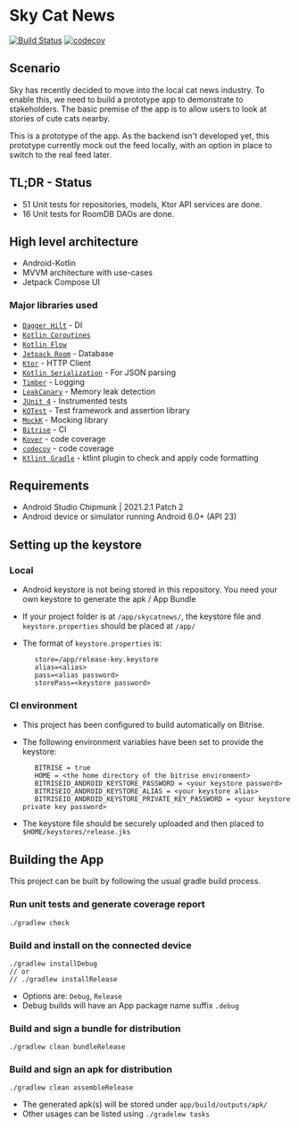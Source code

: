 # Sky Cat News

[![Build Status](https://app.bitrise.io/app/a0e8541b47b30002/status.svg?token=Q40Sl8puw7pk7BT7AbF_8w&branch=master)](https://app.bitrise.io/app/a0e8541b47b30002) [![codecov](https://codecov.io/gh/ryanwong-uk/sky-cat-news/branch/main/graph/badge.svg?token=UG926FRXVG)](https://codecov.io/gh/ryanwong-uk/sky-cat-news)

## Scenario
Sky has recently decided to move into the local cat news industry. To enable this, we need to build a prototype app to demonstrate to stakeholders. The basic premise of the app is to allow users to look at stories of cute cats nearby. 

This is a prototype of the app. As the backend isn't developed yet, this prototype currently mock out the feed locally, with an option in place to switch to the real feed later.


## TL;DR - Status 

* 51 Unit tests for repositories, models, Ktor API services are done.
* 16 Unit tests for RoomDB DAOs are done.


## High level architecture

* Android-Kotlin
* MVVM architecture with use-cases
* Jetpack Compose UI

### Major libraries used

* [`Dagger Hilt`](https://dagger.dev/hilt/) - DI
* [`Kotlin Coroutines`](https://github.com/Kotlin/kotlinx.coroutines)
* [`Kotlin Flow`](https://kotlinlang.org/docs/flow.html)
* [`Jetpack Room`](https://developer.android.com/jetpack/androidx/releases/room) - Database
* [`Ktor`](https://ktor.io/) - HTTP Client
* [`Kotlin Serialization`](https://kotlinlang.org/docs/serialization.html) - For JSON parsing
* [`Timber`](https://github.com/JakeWharton/timber) - Logging
* [`LeakCanary`](https://github.com/square/leakcanary) - Memory leak detection
* [`JUnit 4`](https://github.com/junit-team/junit4) - Instrumented tests
* [`KOTest`](https://kotest.io/) - Test framework and assertion library
* [`MockK`](https://mockk.io/) - Mocking library
* [`Bitrise`](https://app.bitrise.io/) - CI
* [`Kover`](https://github.com/Kotlin/kotlinx-kover) - code coverage
* [`codecov`](https://codecov.io/) - code coverage
* [`Ktlint Gradle`](https://github.com/jlleitschuh/ktlint-gradle) - ktlint plugin to check and apply code formatting

## Requirements

* Android Studio Chipmunk | 2021.2.1 Patch 2
* Android device or simulator running Android 6.0+ (API 23)

## Setting up the keystore

### Local 
* Android keystore is not being stored in this repository. You need your own keystore to generate
  the apk / App Bundle

* If your project folder is at `/app/skycatnews/`, the keystore file and `keystore.properties`
  should be placed at `/app/`

* The format of `keystore.properties` is:
  ```
     store=/app/release-key.keystore
     alias=<alias>
     pass=<alias password>
     storePass=<keystore password>
  ```
  
### CI environment
* This project has been configured to build automatically on Bitrise.

* The following environment variables have been set to provide the keystore:
  ```
     BITRISE = true
     HOME = <the home directory of the bitrise environment>
     BITRISEIO_ANDROID_KEYSTORE_PASSWORD = <your keystore password>
     BITRISEIO_ANDROID_KEYSTORE_ALIAS = <your keystore alias>
     BITRISEIO_ANDROID_KEYSTORE_PRIVATE_KEY_PASSWORD = <your keystore private key password>
  ```

* The keystore file should be securely uploaded and then placed to `$HOME/keystores/release.jks`

## Building the App

This project can be built by following the usual gradle build process.

### Run unit tests and generate coverage report

   ```
   ./gradlew check
   ```

### Build and install on the connected device

   ```
   ./gradlew installDebug
   // or
   // ./gradlew installRelease
   ```

* Options are: `Debug`, `Release`
* Debug builds will have an App package name suffix `.debug`

### Build and sign a bundle for distribution

   ```
   ./gradlew clean bundleRelease
   ```

### Build and sign an apk for distribution

   ```
   ./gradlew clean assembleRelease
   ```

* The generated apk(s) will be stored under `app/build/outputs/apk/`
* Other usages can be listed using `./gradelew tasks`